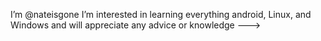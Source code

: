 I’m @nateisgone I’m interested in learning everything android, Linux, and Windows  and will appreciate any advice or knowledge 
--->
